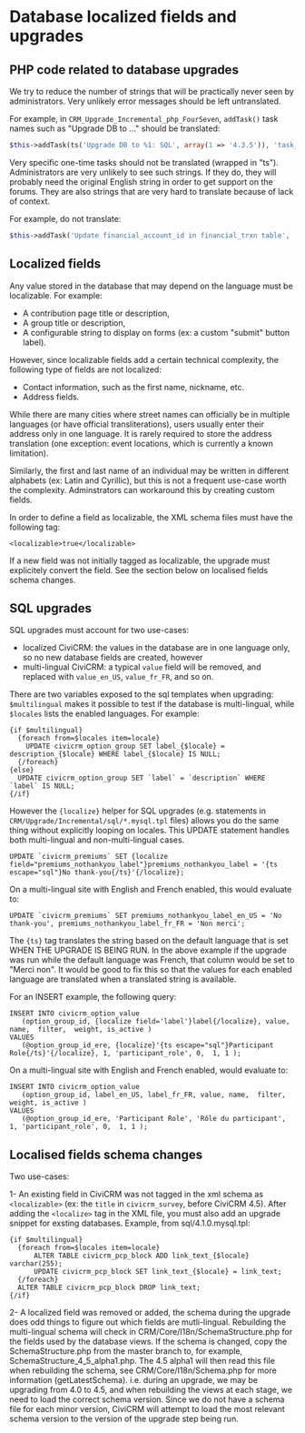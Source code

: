 # Database localized fields and upgrades

## PHP code related to database upgrades

We try to reduce the number of strings that will be practically never seen by administrators. Very unlikely error messages should be left untranslated.

For example, in `CRM_Upgrade_Incremental_php_FourSeven`, `addTask()` task names such as "Upgrade DB to ..." should be translated:

```php
$this->addTask(ts('Upgrade DB to %1: SQL', array(1 => '4.3.5')), 'task_4_3_x_runSql', $rev);
```

Very specific one-time tasks should not be translated (wrapped in "ts"). Administrators are very unlikely to see such strings. If they do, they will probably need the original English string in order to get support on the forums. They are also strings that are very hard to translate because of lack of context.

For example, do not translate:

```php
$this->addTask('Update financial_account_id in financial_trxn table', 'updateFinancialTrxnData', $rev);
```

## Localized fields

Any value stored in the database that may depend on the language must be localizable. For example:

* A contribution page title or description,
* A group title or description,
* A configurable string to display on forms (ex: a custom "submit" button label).

However, since localizable fields add a certain technical complexity, the following type of fields are not localized:

* Contact information, such as the first name, nickname, etc.
* Address fields.

While there are many cities where street names can officially be in multiple languages (or have official transliterations), users usually enter their address only in one language. It is rarely required to store the address translation (one exception: event locations, which is currently a known limitation).

Similarly, the first and last name of an individual may be written in different alphabets (ex: Latin and Cyrillic), but this is not a frequent use-case worth the complexity. Adminstrators can workaround this by creating custom fields.

In order to define a field as localizable, the XML schema files must have the following tag:

```
<localizable>true</localizable>
```

If a new field was not initially tagged as localizable, the upgrade must explicitely convert the field. See the section below on localised fields schema changes.

## SQL upgrades

SQL upgrades must account for two use-cases:

* localized CiviCRM: the values in the database are in one language only, so no new database fields are created, however
* multi-lingual CiviCRM: a typical `value` field will be removed, and replaced with `value_en_US`, `value_fr_FR`, and so on.

There are two variables exposed to the sql templates when upgrading: `$multilingual` makes it possible to test if the database is multi-lingual, while `$locales` lists the enabled languages. For example:

```
{if $multilingual}
  {foreach from=$locales item=locale}
    UPDATE civicrm_option_group SET label_{$locale} = description_{$locale} WHERE label_{$locale} IS NULL;
  {/foreach}
{else}
  UPDATE civicrm_option_group SET `label` = `description` WHERE `label` IS NULL;
{/if}
```

However the `{localize}` helper for SQL upgrades (e.g. statements in `CRM/Upgrade/Incremental/sql/*.mysql.tpl` files)  allows you do the same thing without explicitly looping on locales. This UPDATE statement handles both multi-lingual and non-multi-lingual cases.

```
UPDATE `civicrm_premiums` SET {localize field="premiums_nothankyou_label"}premiums_nothankyou_label = '{ts escape="sql"}No thank-you{/ts}'{/localize};
```

On a multi-lingual site with English and French enabled, this would evaluate to:

```
UPDATE `civicrm_premiums` SET premiums_nothankyou_label_en_US = 'No thank-you', premiums_nothankyou_label_fr_FR = 'Non merci';
```

The `{ts}` tag translates the string based on the default language that is set WHEN THE UPGRADE IS BEING RUN. In the above example if the upgrade was run while the default language was French, that column would be set to "Merci non". It would be good to fix this so that the values for each enabled language are translated when a translated string is available.

For an INSERT example, the following query:

```
INSERT INTO civicrm_option_value
   (option_group_id, {localize field='label'}label{/localize}, value, name,  filter,  weight, is_active )
VALUES
   (@option_group_id_ere, {localize}'{ts escape="sql"}Participant Role{/ts}'{/localize}, 1, 'participant_role', 0,  1, 1 );
```

On a multi-lingual site with English and French enabled, would evaluate to:

```
INSERT INTO civicrm_option_value
   (option_group_id, label_en_US, label_fr_FR, value, name,  filter,  weight, is_active )
VALUES
   (@option_group_id_ere, 'Participant Role', 'Rôle du participant', 1, 'participant_role', 0,  1, 1 );
```

## Localised fields schema changes

Two use-cases:

1- An existing field in CiviCRM was not tagged in the xml schema as `<localizable>` (ex: the `title` in `civicrm_survey`, before CiviCRM 4.5). After adding the `<localize>` tag in the XML file, you must also add an upgrade snippet for exsting databases. Example, from sql/4.1.0.mysql.tpl:

```
{if $multilingual}
  {foreach from=$locales item=locale}
      ALTER TABLE civicrm_pcp_block ADD link_text_{$locale} varchar(255);
      UPDATE civicrm_pcp_block SET link_text_{$locale} = link_text;
  {/foreach}
  ALTER TABLE civicrm_pcp_block DROP link_text;
{/if}
```

2- A localized field was removed or added, the schema during the upgrade does odd things to figure out which fields are mutli-lingual. Rebuilding the multi-lingual schema will check in CRM/Core/I18n/SchemaStructure.php for the fields used by the database views. If the schema is changed, copy the SchemaStructure.php from the master branch to, for example, SchemaStructure_4_5_alpha1.php. The 4.5 alpha1 will then read this file when rebuilding the schema, see CRM/Core/I18n/Schema.php for more information (getLatestSchema). i.e. during an upgrade, we may be upgrading from 4.0 to 4.5, and when rebuilding the views at each stage, we need to load the correct schema version. Since we do not have a schema file for each minor version, CiviCRM will attempt to load the most relevant schema version to the version of the upgrade step being run.
